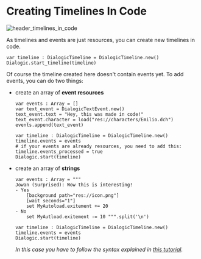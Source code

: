 # Creating Timelines In Code

![header_timelines_in_code](/media/headers/timelines_in_code.png)

As timelines and events are just resources, you can create new timelines in code.

```gdscript
var timeline : DialogicTimeline = DialogicTimeline.new()
Dialogic.start_timeline(timeline)
```

Of course the timeline created here doesn't contain events yet. To add events, you can do two things:

- create an array of **event resources**

  ```gdscript
  var events : Array = []
  var text_event = DialogicTextEvent.new()
  text_event.text = "Hey, this was made in code!"
  text_event.character = load("res://characters/Emilio.dch")
  events.append(text_event)

  var timeline : DialogicTimeline = DialogicTimeline.new()
  timeline.events = events
  # if your events are already resources, you need to add this:
  timeline.events_processed = true
  Dialogic.start(timeline)
  ```

- create an array of **strings**

  ```gdscript
  var events : Array = """
  Jowan (Surprised): Wow this is interesting!
  - Yes
      [background path="res://icon.png"]
      [wait seconds="1"]
      set MyAutoload.exitement += 20
  - No
      set MyAutload.exitement -= 10 """.split('\n')

  var timeline : DialogicTimeline = DialogicTimeline.new()
  timeline.events = events
  Dialogic.start(timeline)
  ```

  *In this case you have to follow the syntax explained in [this tutorial](./Timeline_Text_Syntax.md).*
